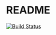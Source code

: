 README
======

[![Build Status](https://secure.travis-ci.org/dpobel/planet-ezpublish.fr.png?branch=master)](https://travis-ci.org/dpobel/planet-ezpublish.fr)
